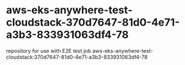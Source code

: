 # aws-eks-anywhere-test-cloudstack-370d7647-81d0-4e71-a3b3-833931063df4-78
repository for use with E2E test job aws-eks-anywhere-test-cloudstack:370d7647-81d0-4e71-a3b3-833931063df4-78
